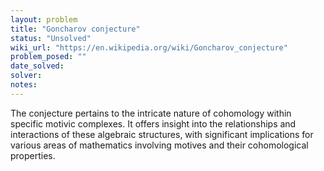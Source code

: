 ```yaml
---
layout: problem
title: "Goncharov conjecture"
status: "Unsolved"
wiki_url: "https://en.wikipedia.org/wiki/Goncharov_conjecture"
problem_posed: ""
date_solved:
solver:
notes:
---
```

The conjecture pertains to the intricate nature of cohomology within specific motivic complexes. It offers insight into the relationships and interactions of these algebraic structures, with significant implications for various areas of mathematics involving motives and their cohomological properties.